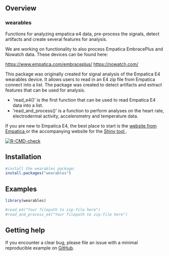 ## Overview
### wearables
Functions for analyzing empatica e4 data, pre-process the signals, detect artifacts
and create several features for analysis.

We are working on functionality to also process Empatica EmbracePlus and Nowatch data.
These devices can be found here: 

https://www.empatica.com/embraceplus/
https://nowatch.com/

This package was originally created for signal analysis of the Empatica E4 wearables device. It allows
users to read in an E4 zip file from Empatica connect into a list.
The package was created to detect artifacts and extract features that can be used for 
analysis.

- 'read_e4()' is the first function that can be used to read Empatica E4 data into a list.
- 'read_and_process()' is a function to perform analyses on the heart rate, electrodermal activity, accelerometry and temperature data.

If you are new to Empatica E4, the best place to start is the [website from Empatica ](https://www.empatica.com/research/e4/) or the accompanying website for the [Shiny tool
](https://pcdlf.shinyapps.io/e4dashboard/).

[![R-CMD-check](https://github.com/PCdLf/wearables/workflows/R-CMD-check/badge.svg)](https://github.com/PCdLf/wearables/actions)

## Installation

``` r
#install the wearables package:
install.packages("wearables")
```

## Examples

``` r
library(wearables)

#read_e4("Your filepath to zip-file here")
#read_and_process_e4("Your filepath to zip-file here")

```

## Getting help

If you encounter a clear bug, please file an issue with a minimal
reproducible example on
[GitHub](https://github.com/PCdLf/wearables/issues). 